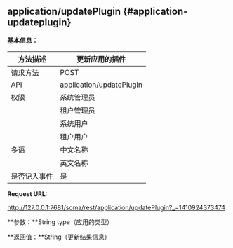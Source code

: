 ## application/updatePlugin {#application-updateplugin}

**基本信息：**

| 方法描述 | 更新应用的插件 |
| --- | --- |
| 请求方法 | POST |
| API | application/updatePlugin |
| 权限 | 系统管理员 | 是 |
|  | 租户管理员 | 是 |
|  | 系统用户 | 是 |
|  | 租户用户 | 是 |
| 多语 | 中文名称 | 更新应用的插件 |
|  | 英文名称 | **Update application plugins** |
| 是否记入事件 | 是 |

**Request URL:**

http://127.0.0.1:7681/soma/rest/application/updatePlugin?_=1410924373474

**参数：**String type（应用的类型）

**返回值：**String（更新结果信息）